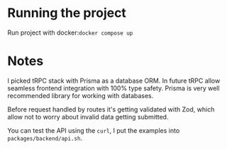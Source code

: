 # Running the project
Run project with docker:`docker compose up`

# Notes

I picked tRPC stack with Prisma as a database ORM. 
In future tRPC allow seamless frontend integration with 100% type safety.
Prisma is very well recommended library for working with databases.

Before request handled by routes it's getting validated with Zod, which allow not to worry about invalid data getting submitted.

You can test the API using the `curl`, I put the examples into `packages/backend/api.sh`.
